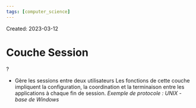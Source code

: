 ```yaml
---
tags: [computer_science] 
---
```

Created: 2023-03-12

# Couche Session
?
- Gère les sessions entre deux utilisateurs Les fonctions de cette couche impliquent la configuration, la coordination et la terminaison entre les applications à chaque fin de session. *Exemple de protocole : UNIX - base de Windows*
<!--SR:!2023-03-29,10,230-->